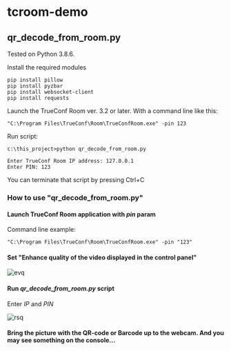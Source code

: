 # tcroom-demo

## qr_decode_from_room.py

Tested on Python 3.8.6.

Install the required modules

```
pip install pillow
pip install pyzbar
pip install websocket-client
pip install requests
```

Launch the TrueConf Room ver. 3.2 or later.
With a command line like this:

```
"C:\Program Files\TrueConf\Room\TrueConfRoom.exe" -pin 123
```

Run script:

```
c:\this_project>python qr_decode_from_room.py 

Enter TrueConf Room IP address: 127.0.0.1
Enter PIN: 123
```
You can terminate that script by pressing Ctrl+C

### How to use "qr_decode_from_room.py"

#### Launch TrueConf Room application with *pin* param

Command line example: 
```
"C:\Program Files\TrueConf\Room\TrueConfRoom.exe" -pin "123"
```

#### Set "Enhance quality of the video displayed in the control panel"

![evq](https://user-images.githubusercontent.com/33928051/109476259-ba515c80-7a87-11eb-89e6-7e51622a783f.png)

#### Run *qr_decode_from_room.py* script

Enter *IP* and *PIN*

![rsq](https://user-images.githubusercontent.com/33928051/109477082-ad813880-7a88-11eb-8f5d-8c118a8f78b2.png)

#### Bring the picture with the QR-code or Barcode up to the webcam. And you may see something on the console...
